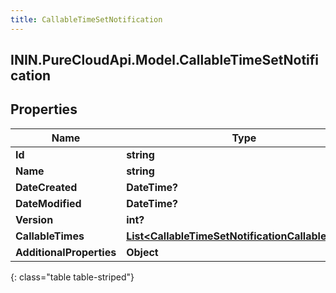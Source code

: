 ```yaml
---
title: CallableTimeSetNotification
---
```

## ININ.PureCloudApi.Model.CallableTimeSetNotification

## Properties

|Name | Type | Description | Notes|
|------------ | ------------- | ------------- | -------------|
| **Id** | **string** |  | [optional] |
| **Name** | **string** |  | [optional] |
| **DateCreated** | **DateTime?** |  | [optional] |
| **DateModified** | **DateTime?** |  | [optional] |
| **Version** | **int?** |  | [optional] |
| **CallableTimes** | [**List&lt;CallableTimeSetNotificationCallableTimes&gt;**](CallableTimeSetNotificationCallableTimes.html) |  | [optional] |
| **AdditionalProperties** | **Object** |  | [optional] |
{: class="table table-striped"}


